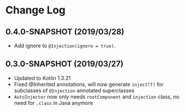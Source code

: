 # Change Log

## 0.4.0-SNAPSHOT (2019/03/28)
- Add ignore to `@Injection(ignore = true)`. 

## 0.3.0-SNAPSHOT (2019/03/27)
- Updated to Kotlin 1.3.21
- Fixed @Inherited annotations, will now generate `inject(T)` for subclasses of `@Injection` annotated superclasses
- `AutoInjector` now only needs `rootComponent` and `injection` class, no need for `.class` in Java anymore